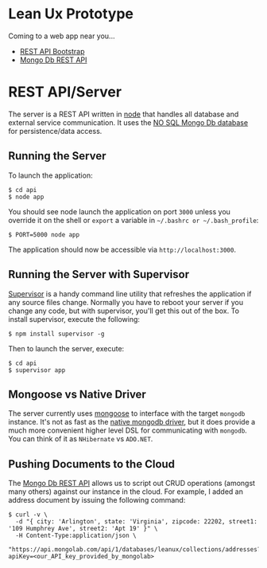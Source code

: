 # Lean Ux Prototype

Coming to a web app near you...

* [REST API Bootstrap](https://github.com/DannyDouglass/LeanUx/blob/master/docs/api_bootstrap.md)
* [Mongo Db REST API](https://support.mongolab.com/entries/20433053-rest-api-for-mongodb)

# REST API/Server

The server is a REST API written in [node](http://nodejs.org/) that handles all database and external service communication.
It uses the [NO SQL Mongo Db database](http://www.mongodb.org/) for persistence/data access.

Running the Server
------------------

To launch the application:

    $ cd api
    $ node app

You should see node launch the application on port `3000` unless you override it on the shell or `export` a variable in `~/.bashrc or ~/.bash_profile`:

    $ PORT=5000 node app

The application should now be accessible via `http://localhost:3000`.

Running the Server with Supervisor
----------------------------------

[Supervisor](https://github.com/isaacs/node-supervisor) is a handy command line utility that refreshes the application
if any source files change. Normally you have to reboot your server if you change any code, but with supervisor, you'll
get this out of the box. To install supervisor, execute the following:

    $ npm install supervisor -g

Then to launch the server, execute:

    $ cd api
    $ supervisor app

Mongoose vs Native Driver
-------------------------

The server currently uses [mongoose](http://mongoosejs.com/) to interface with the target `mongodb` instance.
It's not as fast as the [native mongodb driver](http://docs.mongodb.org/ecosystem/drivers/node-js/), but it does provide a much more
convenient higher level DSL for communicating with `mongodb`. You can think of it as `NHibernate` vs `ADO.NET`.

Pushing Documents to the Cloud
------------------------------

The [Mongo Db REST API](https://support.mongolab.com/entries/20433053-rest-api-for-mongodb) allows us to script out
CRUD operations (amongst many others) against our instance in the cloud. For example, I added an address document by
issuing the following command:

    $ curl -v \
      -d "{ city: 'Arlington', state: 'Virginia', zipcode: 22202, street1: '109 Humphrey Ave', street2: 'Apt 19' }" \
      -H Content-Type:application/json \
      "https://api.mongolab.com/api/1/databases/leanux/collections/addresses?apiKey=<our_API_key_provided_by_mongolab>
